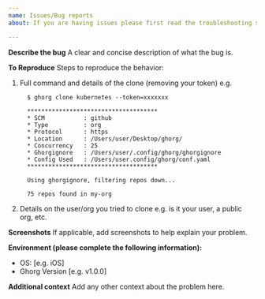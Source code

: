 ```yaml
---
name: Issues/Bug reports
about: If you are having issues please first read the troubleshooting section in the readme

---
```


**Describe the bug**
A clear and concise description of what the bug is.

**To Reproduce**
Steps to reproduce the behavior:
1. Full command and details of the clone (removing your token) e.g.
    ```
      $ ghorg clone kubernetes --token=xxxxxxx

      *************************************
      * SCM           : github
      * Type          : org
      * Protocol      : https
      * Location      : /Users/user/Desktop/ghorg/
      * Concurrency   : 25
      * Ghorgignore   : /Users/user/.config/ghorg/ghorgignore
      * Config Used   : /Users/user.config/ghorg/conf.yaml
      *************************************

      Using ghorgignore, filtering repos down...

      75 repos found in my-org
    ```
  
1. Details on the user/org you tried to clone e.g. is it your user, a public org, etc.

**Screenshots**
If applicable, add screenshots to help explain your problem.

**Environment (please complete the following information):**
 - OS: [e.g. iOS]
 - Ghorg Version [e.g. v1.0.0]

**Additional context**
Add any other context about the problem here.

